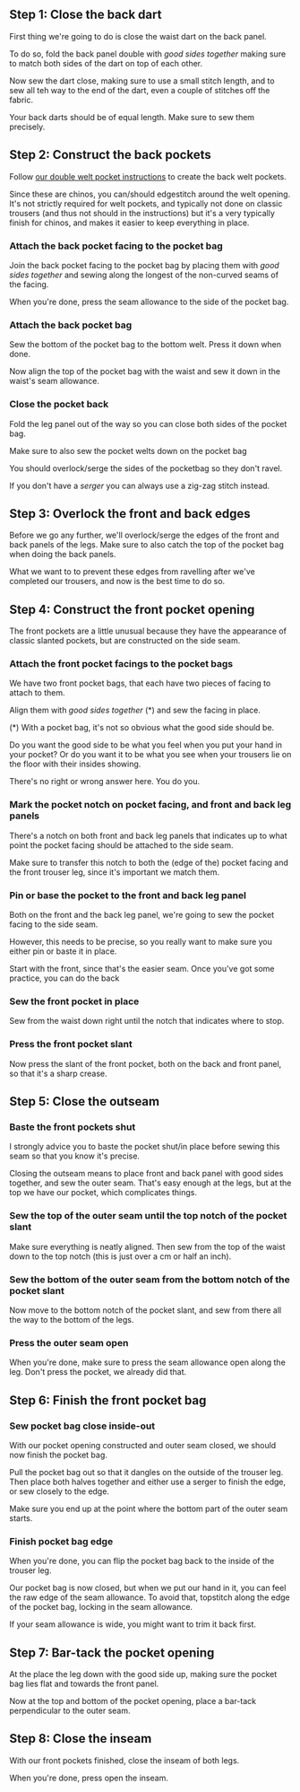 
## Step 1: Close the back dart

First thing we're going to do is close the waist dart on the back panel.

To do so, fold the back panel double with _good sides together_ making sure to match both sides of the dart on top of each other.

Now sew the dart close, making sure to use a small stitch length, and to sew all teh way to the end of the dart, even a couple of stitches off the fabric.

<Note>

Your back darts should be of equal length. Make sure to sew them precisely.

</Note>

## Step 2: Construct the back pockets

Follow [our double welt pocket instructions](/docs/sewing/double-welt-pockets/) to create the back welt pockets.

<Note>

Since these are chinos, you can/should edgestitch around the welt opening.
It's not strictly required for welt pockets, and typically not done on classic trousers (and thus not should in
the instructions) but it's a very typically finish for chinos, and makes it easier to keep everything in place.

</Note>

### Attach the back pocket facing to the pocket bag

Join the back pocket facing to the pocket bag by placing them with _good sides together_ and sewing along the longest of the non-curved seams of the facing.

When you're done, press the seam allowance to the side of the pocket bag.

### Attach the back pocket bag

Sew the bottom of the pocket bag to the bottom welt. Press it down when done.

Now align the top of the pocket bag with the waist and sew it down in the waist's seam allowance.

### Close the pocket back

Fold the leg panel out of the way so you can close both sides of the pocket bag.

<Note>

Make sure to also sew the pocket welts down on the pocket bag

</Note>

You should overlock/serge the sides of the pocketbag so they don't ravel.

<Tip>

If you don't have a _serger_ you can always use a zig-zag stitch instead. 

</Tip>

## Step 3: Overlock the front and back edges

Before we go any further, we'll overlock/serge the edges of the front and back panels of the legs. Make sure to also catch the top of the pocket bag when doing the back panels.

What we want to to prevent these edges from ravelling after we've completed our trousers, and now is the best time to do so.

## Step 4:  Construct the front pocket opening

The front pockets are a little unusual because they have the appearance of classic slanted pockets, but are constructed on the side seam.

### Attach the front pocket facings to the pocket bags

We have two front pocket bags, that each have two pieces of facing to attach to them.

Align them with _good sides together_ (\*) and sew the facing in place.

<Note>

(\*) With a pocket bag, it's not so obvious what the good side should be.

Do you want the good side to be what you feel when you put your hand in your pocket?
Or do you want it to be what you see when your trousers lie on the floor with their insides showing.

There's no right or wrong answer here. You do you.

</Note>

### Mark the pocket notch on pocket facing, and front and back leg panels

There's a notch on both front and back leg panels that indicates up to what point the pocket facing should be attached to the side seam.

Make sure to transfer this notch to both the (edge of the) pocket facing and the front trouser leg, since it's important we match them.

### Pin or base the pocket to the front and back leg panel

Both on the front and the back leg panel, we're going to sew the pocket facing to the side seam.

However, this needs to be precise, so you really want to make sure you either pin or baste it in place.

<Note>

Start with the front, since that's the easier seam. Once you've got some practice, you can do the back

</Note>

### Sew the front pocket in place

Sew from the waist down right until the notch that indicates where to stop.

### Press the front pocket slant

Now press the slant of the front pocket, both on the back and front panel, so that it's a sharp crease.

## Step 5:  Close the outseam

### Baste the front pockets shut

I strongly advice you to baste the pocket shut/in place before sewing this seam so that you know it's precise.

Closing the outseam means to place front and back panel with good sides together, and sew the outer seam. That's easy enough at the legs, but at the top we have our pocket, which complicates things.

### Sew the top of the outer seam until the top notch of the pocket slant

Make sure everything is neatly aligned. Then sew from the top of the waist down to the top notch (this is just over a cm or half an inch).


### Sew the bottom of the outer seam from the bottom notch of the pocket slant

Now move to the bottom notch of the pocket slant, and sew from there all the way to the bottom of the legs.

### Press the outer seam open

When you're done, make sure to press the seam allowance open along the leg. Don't press the pocket, we already did that.

## Step 6:  Finish the front pocket bag

### Sew pocket bag close inside-out

With our pocket opening constructed and outer seam closed, we should now finish the pocket bag.

Pull the pocket bag out so that it dangles on the outside of the trouser leg. Then place both halves together and either use a serger to finish the edge, or sew closely to the edge.

Make sure you end up at the point where the bottom part of the outer seam starts.

### Finish pocket bag edge

When you're done, you can flip the pocket bag back to the inside of the trouser leg.

Our pocket bag is now closed, but when we put our hand in it, you can feel the raw edge of the seam allowance. To avoid that, topstitch along the edge of the pocket bag, locking in the seam allowance.

<Note>
If your seam allowance is wide, you might want to trim it back first.
</Note>

## Step 7:  Bar-tack the pocket opening

At the place the leg down with the good side up, making sure the pocket bag lies flat and towards the front panel.

Now at the top and bottom of the pocket opening, place a bar-tack perpendicular to the outer seam.

## Step 8:  Close the inseam

With our front pockets finished, close the inseam of both legs.

When you're done, press open the inseam.


